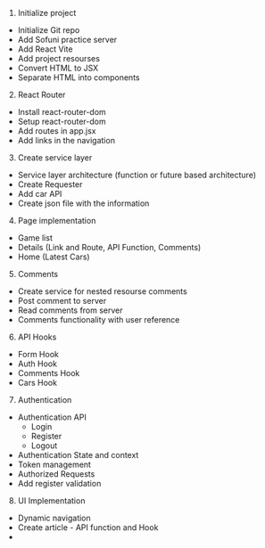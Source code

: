 1. Initialize project
  - Initialize Git repo
  - Add Sofuni practice server
  - Add React Vite
  - Add project resourses
  - Convert HTML to JSX
  - Separate HTML into components

2. React Router
  - Install react-router-dom
  - Setup react-router-dom
  - Add routes in app.jsx
  - Add links in the navigation

3. Create service layer
  - Service layer architecture (function or future based architecture)
  - Create Requester
  - Add car API
  - Create json file with the information

4. Page implementation
  - Game list
  - Details (Link and Route, API Function, Comments)
  - Home (Latest Cars)

5. Comments
  - Create service for nested resourse comments
  - Post comment to server
  - Read comments from server
  - Comments functionality with user reference

6. API Hooks
  - Form Hook
  - Auth Hook
  - Comments Hook
  - Cars Hook

7. Authentication
  - Authentication API
    - Login
    - Register
    - Logout
  - Authentication State and context
  - Token management
  - Authorized Requests
  - Add register validation

8. UI Implementation
  - Dynamic navigation
  - Create article - API function and Hook
  - 
 